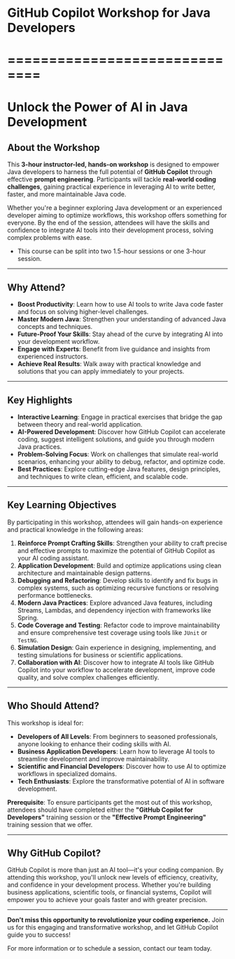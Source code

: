 # GitHub Copilot Workshop for Java Developers  
# ==============================  
# Unlock the Power of AI in Java Development  

## About the Workshop  

This **3-hour instructor-led, hands-on workshop** is designed to empower Java developers to harness the full potential of **GitHub Copilot** through effective **prompt engineering**. Participants will tackle **real-world coding challenges**, gaining practical experience in leveraging AI to write better, faster, and more maintainable Java code.  

Whether you're a beginner exploring Java development or an experienced developer aiming to optimize workflows, this workshop offers something for everyone. By the end of the session, attendees will have the skills and confidence to integrate AI tools into their development process, solving complex problems with ease.  

* This course can be split into two 1.5-hour sessions or one 3-hour session.  
---  

## Why Attend?  

- **Boost Productivity**: Learn how to use AI tools to write Java code faster and focus on solving higher-level challenges.  
- **Master Modern Java**: Strengthen your understanding of advanced Java concepts and techniques.  
- **Future-Proof Your Skills**: Stay ahead of the curve by integrating AI into your development workflow.  
- **Engage with Experts**: Benefit from live guidance and insights from experienced instructors.  
- **Achieve Real Results**: Walk away with practical knowledge and solutions that you can apply immediately to your projects.  

---  

## Key Highlights  

- **Interactive Learning**: Engage in practical exercises that bridge the gap between theory and real-world application.  
- **AI-Powered Development**: Discover how GitHub Copilot can accelerate coding, suggest intelligent solutions, and guide you through modern Java practices.  
- **Problem-Solving Focus**: Work on challenges that simulate real-world scenarios, enhancing your ability to debug, refactor, and optimize code.  
- **Best Practices**: Explore cutting-edge Java features, design principles, and techniques to write clean, efficient, and scalable code.  

---  

## Key Learning Objectives  

By participating in this workshop, attendees will gain hands-on experience and practical knowledge in the following areas:  

1. **Reinforce Prompt Crafting Skills**: Strengthen your ability to craft precise and effective prompts to maximize the potential of GitHub Copilot as your AI coding assistant.  
2. **Application Development**: Build and optimize applications using clean architecture and maintainable design patterns.  
3. **Debugging and Refactoring**: Develop skills to identify and fix bugs in complex systems, such as optimizing recursive functions or resolving performance bottlenecks.  
4. **Modern Java Practices**: Explore advanced Java features, including Streams, Lambdas, and dependency injection with frameworks like Spring.  
5. **Code Coverage and Testing**: Refactor code to improve maintainability and ensure comprehensive test coverage using tools like `JUnit` or `TestNG`.  
6. **Simulation Design**: Gain experience in designing, implementing, and testing simulations for business or scientific applications.  
7. **Collaboration with AI**: Discover how to integrate AI tools like GitHub Copilot into your workflow to accelerate development, improve code quality, and solve complex challenges efficiently.  

---  

## Who Should Attend?  

This workshop is ideal for:  

- **Developers of All Levels**: From beginners to seasoned professionals, anyone looking to enhance their coding skills with AI.  
- **Business Application Developers**: Learn how to leverage AI tools to streamline development and improve maintainability.  
- **Scientific and Financial Developers**: Discover how to use AI to optimize workflows in specialized domains.  
- **Tech Enthusiasts**: Explore the transformative potential of AI in software development.  

**Prerequisite**: To ensure participants get the most out of this workshop, attendees should have completed either the **"GitHub Copilot for Developers"** training session or the **"Effective Prompt Engineering"** training session that we offer.  

---  

## Why GitHub Copilot?  

GitHub Copilot is more than just an AI tool—it's your coding companion. By attending this workshop, you'll unlock new levels of efficiency, creativity, and confidence in your development process. Whether you're building business applications, scientific tools, or financial systems, Copilot will empower you to achieve your goals faster and with greater precision.  

---  

**Don't miss this opportunity to revolutionize your coding experience.** Join us for this engaging and transformative workshop, and let GitHub Copilot guide you to success!  

For more information or to schedule a session, contact our team today.